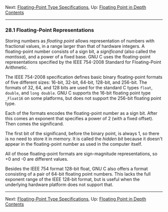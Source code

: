 Next: [Floating-Point Type Specifications](Floating-Type-Specs.md),
Up: [Floating Point in Depth](Floating-Point-in-Depth.md)  
[Contents](index.md#SEC_Contents "Table of contents")  

------------------------------------------------------------------------


### 28.1 Floating-Point Representations 


Storing numbers as *floating point* allows representation of numbers
with fractional values, in a range larger than that of hardware
integers. A floating-point number consists of a sign bit, a
*significand* (also called the *mantissa*), and a power of a fixed base.
GNU C uses the floating-point representations specified by the IEEE
754-2008 Standard for Floating-Point Arithmetic.

The IEEE 754-2008 specification defines basic binary floating-point
formats of five different sizes: 16-bit, 32-bit, 64-bit, 128-bit, and
256-bit. The formats of 32, 64, and 128 bits are used for the standard C
types `float`, `double`, and `long double`. GNU C supports the 16-bit
floating point type `_Float16` on some platforms, but does not support
the 256-bit floating point type.

Each of the formats encodes the floating-point number as a sign bit.
After this comes an exponent that specifies a power of 2 (with a fixed
offset). Then comes the significand.

The first bit of the significand, before the binary point, is always 1,
so there is no need to store it in memory. It is called the *hidden bit*
because it doesn't appear in the floating-point number as used in the
computer itself.

All of those floating-point formats are sign-magnitude representations,
so +0 and -0 are different values.

Besides the IEEE 754 format 128-bit float, GNU C also offers a format
consisting of a pair of 64-bit floating point numbers. This lacks the
full exponent range of the IEEE 128-bit format, but is useful when the
underlying hardware platform does not support that.

------------------------------------------------------------------------

Next: [Floating-Point Type Specifications](Floating-Type-Specs.md),
Up: [Floating Point in Depth](Floating-Point-in-Depth.md)  
[Contents](index.md#SEC_Contents "Table of contents")  

